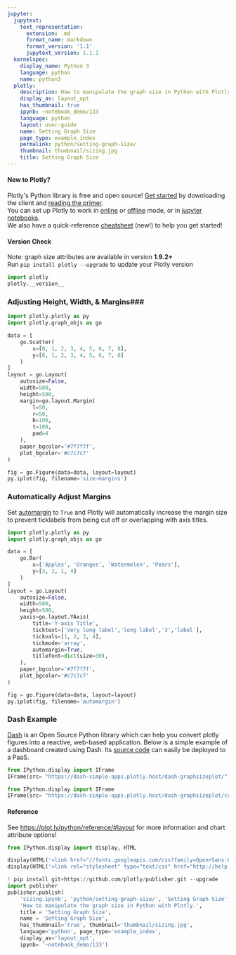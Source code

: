 ```yaml
---
jupyter:
  jupytext:
    text_representation:
      extension: .md
      format_name: markdown
      format_version: '1.1'
      jupytext_version: 1.1.1
  kernelspec:
    display_name: Python 3
    language: python
    name: python3
  plotly:
    description: How to manipulate the graph size in Python with Plotly.
    display_as: layout_opt
    has_thumbnail: true
    ipynb: ~notebook_demo/133
    language: python
    layout: user-guide
    name: Setting Graph Size
    page_type: example_index
    permalink: python/setting-graph-size/
    thumbnail: thumbnail/sizing.jpg
    title: Setting Graph Size
---
```


#### New to Plotly?
Plotly's Python library is free and open source! [Get started](https://plot.ly/python/getting-started/) by downloading the client and [reading the primer](https://plot.ly/python/getting-started/).
<br>You can set up Plotly to work in [online](https://plot.ly/python/getting-started/#initialization-for-online-plotting) or [offline](https://plot.ly/python/getting-started/#initialization-for-offline-plotting) mode, or in [jupyter notebooks](https://plot.ly/python/getting-started/#start-plotting-online).
<br>We also have a quick-reference [cheatsheet](https://images.plot.ly/plotly-documentation/images/python_cheat_sheet.pdf) (new!) to help you get started!



#### Version Check
Note: graph size attributes are available in version <b>1.9.2+</b><br>
Run  `pip install plotly --upgrade` to update your Plotly version

```python
import plotly
plotly.__version__
```

### Adjusting Height, Width, & Margins###

```python
import plotly.plotly as py
import plotly.graph_objs as go

data = [
    go.Scatter(
        x=[0, 1, 2, 3, 4, 5, 6, 7, 8],
        y=[0, 1, 2, 3, 4, 5, 6, 7, 8]
    )
]
layout = go.Layout(
    autosize=False,
    width=500,
    height=500,
    margin=go.layout.Margin(
        l=50,
        r=50,
        b=100,
        t=100,
        pad=4
    ),
    paper_bgcolor='#7f7f7f',
    plot_bgcolor='#c7c7c7'
)

fig = go.Figure(data=data, layout=layout)
py.iplot(fig, filename='size-margins')
```

### Automatically Adjust Margins


Set [automargin](https://plot.ly/python/reference/#layout-xaxis-automargin) to `True` and Plotly will automatically increase the margin size to prevent ticklabels from being cut off or overlapping with axis titles.

```python
import plotly.plotly as py
import plotly.graph_objs as go

data = [
    go.Bar(
        x=['Apples', 'Oranges', 'Watermelon', 'Pears'],
        y=[3, 2, 1, 4]
    )
]
layout = go.Layout(
    autosize=False,
    width=500,
    height=500,
    yaxis=go.layout.YAxis(
        title='Y-axis Title',
        ticktext=['Very long label','long label','3','label'],
        tickvals=[1, 2, 3, 4],
        tickmode='array',
        automargin=True,
        titlefont=dict(size=30),
    ),
    paper_bgcolor='#7f7f7f',
    plot_bgcolor='#c7c7c7'
)

fig = go.Figure(data=data, layout=layout)
py.iplot(fig, filename='automargin')
```

### Dash Example


[Dash](https://plot.ly/products/dash/) is an Open Source Python library which can help you convert plotly figures into a reactive, web-based application. Below is a simple example of a dashboard created using Dash. Its [source code](https://github.com/plotly/simple-example-chart-apps/tree/master/dash-graphsizeplot) can easily be deployed to a PaaS.

```python
from IPython.display import IFrame
IFrame(src= "https://dash-simple-apps.plotly.host/dash-graphsizeplot/", width="100%", height="650px", frameBorder="0")

```

```python
from IPython.display import IFrame
IFrame(src= "https://dash-simple-apps.plotly.host/dash-graphsizeplot/code", width="100%", height=500, frameBorder="0")
```

#### Reference
See https://plot.ly/python/reference/#layout for more information and chart attribute options!

```python
from IPython.display import display, HTML

display(HTML('<link href="//fonts.googleapis.com/css?family=Open+Sans:600,400,300,200|Inconsolata|Ubuntu+Mono:400,700" rel="stylesheet" type="text/css" />'))
display(HTML('<link rel="stylesheet" type="text/css" href="http://help.plot.ly/documentation/all_static/css/ipython-notebook-custom.css">'))

! pip install git+https://github.com/plotly/publisher.git --upgrade
import publisher
publisher.publish(
    'sizing.ipynb', 'python/setting-graph-size/', 'Setting Graph Size',
    'How to manipulate the graph size in Python with Plotly.',
    title = 'Setting Graph Size',
    name = 'Setting Graph Size',
    has_thumbnail='true', thumbnail='thumbnail/sizing.jpg', 
    language='python', page_type='example_index',
    display_as='layout_opt',
    ipynb= '~notebook_demo/133')
```